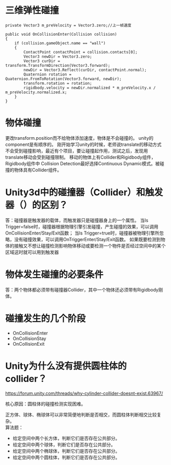 # 三维弹性碰撞
```
private Vector3 m_preVelocity = Vector3.zero;//上一帧速度

public void OnCollisionEnter(Collision collision)
{
    if (collision.gameObject.name == "wall")
    {
        ContactPoint contactPoint = collision.contacts[0];
        Vector3 newDir = Vector3.zero;
        Vector3 curDir = transform.TransformDirection(Vector3.forward);
        newDir = Vector3.Reflect(curDir, contactPoint.normal);
        Quaternion rotation = Quaternion.FromToRotation(Vector3.forward, newDir);
        transform.rotation = rotation;
        rigidbody.velocity = newDir.normalized * m_preVelocity.x / m_preVelocity.normalized.x;
    }
}
```
# 物体碰撞
更改transform.position而不给物体添加速度，物体是不会碰撞的。
unity的component是有顺序的。
刚开始学习unity的时候，老师说translate的移动方式不会受到碰撞影响，最近有个项目，要让碰撞起作用，测试之后，发现用translate移动会受到碰撞限制。
移动的物体上有Collider和Rigidbody组件，Rigidbody组件中 Collision Detection最好选择Continuous Dynamic模式。被碰撞的物体具有Collider组件。

# Unity3d中的碰撞器（Collider）和触发器（）的区别？
答：碰撞器是触发器的载体，而触发器只是碰撞器身上的一个属性。
当Is Trigger=false时，碰撞器根据物理引擎引发碰撞，产生碰撞的效果，可以调用OnCollisionEnter/Stay/Exit函数；
当Is Trigger=true时，碰撞器被物理引擎所忽略，没有碰撞效果，可以调用OnTriggerEnter/Stay/Exit函数。
如果既要检测到物体的接触又不想让碰撞检测影响物体移动或要检测一个物件是否经过空间中的某个区域这时就可以用到触发器

# 物体发生碰撞的必要条件
答：两个物体都必须带有碰撞器Collider，其中一个物体还必须带有Rigidbody刚体。

# 碰撞发生的几个阶段
* OnCollisionEnter
* OnCollisionStay
* OnCollisionExit

# Unity为什么没有提供圆柱体的collider？
<https://forum.unity.com/threads/why-cylinder-collider-doesnt-exist.63967/>

核心原因：圆柱体的碰撞检测实现困难。

正方体、球体、椭球体可以非常简便地判断是否相交，而圆柱体判断相交比较复杂。  
算法题：
* 给定空间中两个长方体，判断它们是否存在公共部分。  
* 给定空间中两个球体，判断它们是否存在公共部分。
* 给定空间中两个椭球体，判断它们是否存在公共部分。 
* 给定空间中两个圆柱体，判断它们是否存在公共部分。  


